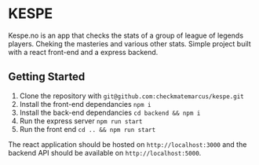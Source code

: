 # KESPE

Kespe.no is an app that checks the stats of a group of league of legends players. Cheking the masteries and various other stats. Simple project built with a react front-end and a express backend.

## Getting Started

1. Clone the repository with `git@github.com:checkmatemarcus/kespe.git`
2. Install the front-end dependancies `npm i`
3. Install the back-end dependancies `cd backend && npm i`
4. Run the express server `npm run start`
5. Run the front end `cd .. && npm run start` 

The react application should be hosted on `http://localhost:3000` and the backend API should be available on `http://localhost:5000`.
